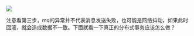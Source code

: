 ![](https://yitiaoit.oss-cn-beijing.aliyuncs.com/img/20230907150916.png)

注意看第三步，mq的异常并不代表消息发送失败，也可能是网络抖动，如果此时回滚，就会造成数据不一致。下面就看一下真正的分布式事务应该怎么做？

 